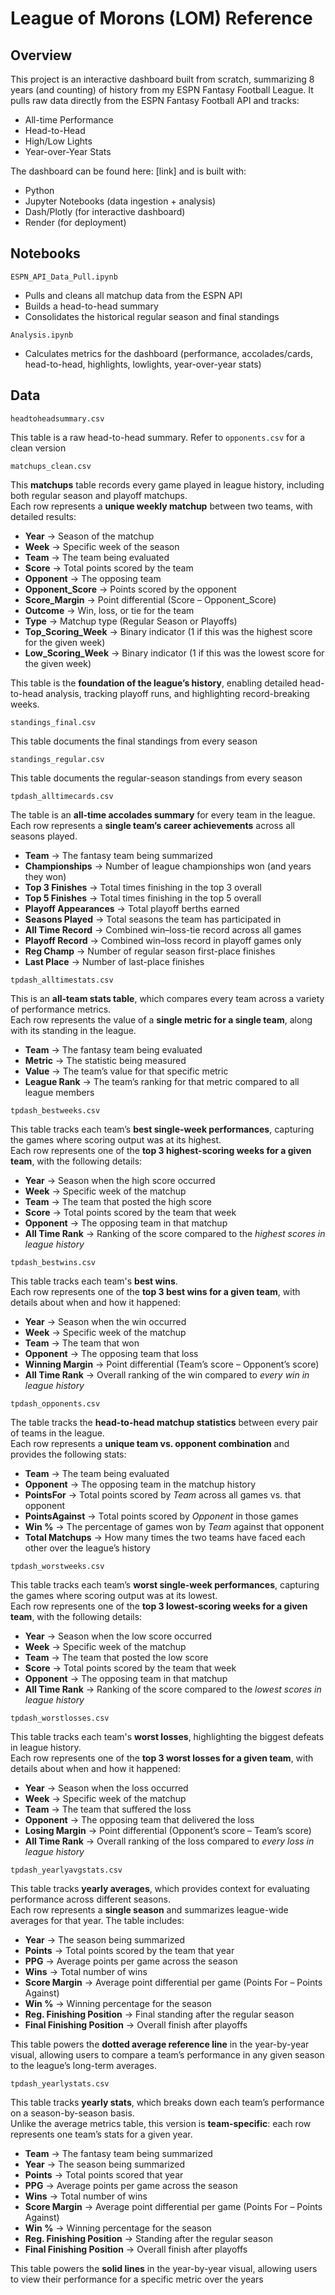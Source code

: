 # League of Morons (LOM) Reference
## Overview
This project is an interactive dashboard built from scratch, summarizing 8 years (and counting) of history from my ESPN Fantasy Football League. It pulls raw data directly from the ESPN Fantasy Football API and tracks:
- All-time Performance
- Head-to-Head
- High/Low Lights
- Year-over-Year Stats

The dashboard can be found here: [link] and is built with:
- Python
- Jupyter Notebooks (data ingestion + analysis)
- Dash/Plotly (for interactive dashboard)
- Render (for deployment)

## Notebooks
`ESPN_API_Data_Pull.ipynb`
- Pulls and cleans all matchup data from the ESPN API
- Builds a head-to-head summary
- Consolidates the historical regular season and final standings
 
`Analysis.ipynb`
- Calculates metrics for the dashboard (performance, accolades/cards, head-to-head, highlights, lowlights, year-over-year stats)

## Data
`headtoheadsummary.csv`

This table is a raw head-to-head summary. Refer to `opponents.csv` for a clean version

`matchups_clean.csv`

This **matchups** table records every game played in league history, including both regular season and playoff matchups.  
Each row represents a **unique weekly matchup** between two teams, with detailed results:  

- **Year** → Season of the matchup  
- **Week** → Specific week of the season  
- **Team** → The team being evaluated  
- **Score** → Total points scored by the team  
- **Opponent** → The opposing team  
- **Opponent_Score** → Points scored by the opponent  
- **Score_Margin** → Point differential (Score – Opponent_Score)  
- **Outcome** → Win, loss, or tie for the team  
- **Type** → Matchup type (Regular Season or Playoffs)  
- **Top_Scoring_Week** → Binary indicator (1 if this was the highest score for the given week)  
- **Low_Scoring_Week** → Binary indicator (1 if this was the lowest score for the given week)  

This table is the **foundation of the league’s history**, enabling detailed head-to-head analysis, tracking playoff runs, and highlighting record-breaking weeks.

`standings_final.csv`

This table documents the final standings from every season

`standings_regular.csv`

This table documents the regular-season standings from every season

`tpdash_alltimecards.csv`

The table is an **all-time accolades summary** for every team in the league.  
Each row represents a **single team’s career achievements** across all seasons played.  

- **Team** → The fantasy team being summarized  
- **Championships** → Number of league championships won (and years they won)  
- **Top 3 Finishes** → Total times finishing in the top 3 overall  
- **Top 5 Finishes** → Total times finishing in the top 5 overall  
- **Playoff Appearances** → Total playoff berths earned  
- **Seasons Played** → Total seasons the team has participated in  
- **All Time Record** → Combined win–loss-tie record across all games  
- **Playoff Record** → Combined win–loss record in playoff games only  
- **Reg Champ** → Number of regular season first-place finishes  
- **Last Place** → Number of last-place finishes  

`tpdash_alltimestats.csv`

This is an **all-team stats table**, which compares every team across a variety of performance metrics.  
Each row represents the value of a **single metric for a single team**, along with its standing in the league.  

- **Team** → The fantasy team being evaluated  
- **Metric** → The statistic being measured
- **Value** → The team’s value for that specific metric  
- **League Rank** → The team’s ranking for that metric compared to all league members 

`tpdash_bestweeks.csv`

This table tracks each team’s **best single-week performances**, capturing the games where scoring output was at its highest.  
Each row represents one of the **top 3 highest-scoring weeks for a given team**, with the following details:  

- **Year** → Season when the high score occurred  
- **Week** → Specific week of the matchup  
- **Team** → The team that posted the high score  
- **Score** → Total points scored by the team that week  
- **Opponent** → The opposing team in that matchup  
- **All Time Rank** → Ranking of the score compared to the *highest scores in league history*

`tpdash_bestwins.csv`

This table tracks each team's **best wins**.  
Each row represents one of the **top 3 best wins for a given team**, with details about when and how it happened:  

- **Year** → Season when the win occurred  
- **Week** → Specific week of the matchup  
- **Team** → The team that won  
- **Opponent** → The opposing team that loss  
- **Winning Margin** → Point differential (Team’s score – Opponent’s score)  
- **All Time Rank** → Overall ranking of the win compared to *every win in league history* 

`tpdash_opponents.csv`

The table tracks the **head-to-head matchup statistics** between every pair of teams in the league.  
Each row represents a **unique team vs. opponent combination** and provides the following stats:

- **Team** → The team being evaluated  
- **Opponent** → The opposing team in the matchup history  
- **PointsFor** → Total points scored by *Team* across all games vs. that opponent  
- **PointsAgainst** → Total points scored by *Opponent* in those games  
- **Win %** → The percentage of games won by *Team* against that opponent  
- **Total Matchups** → How many times the two teams have faced each other over the league’s history  

`tpdash_worstweeks.csv`

This table tracks each team’s **worst single-week performances**, capturing the games where scoring output was at its lowest.  
Each row represents one of the **top 3 lowest-scoring weeks for a given team**, with the following details:  

- **Year** → Season when the low score occurred  
- **Week** → Specific week of the matchup  
- **Team** → The team that posted the low score  
- **Score** → Total points scored by the team that week  
- **Opponent** → The opposing team in that matchup  
- **All Time Rank** → Ranking of the score compared to the *lowest scores in league history*

`tpdash_worstlosses.csv`

This table tracks each team's **worst losses**, highlighting the biggest defeats in league history.  
Each row represents one of the **top 3 worst losses for a given team**, with details about when and how it happened:  

- **Year** → Season when the loss occurred  
- **Week** → Specific week of the matchup  
- **Team** → The team that suffered the loss  
- **Opponent** → The opposing team that delivered the loss  
- **Losing Margin** → Point differential (Opponent’s score – Team’s score)  
- **All Time Rank** → Overall ranking of the loss compared to *every loss in league history*   

`tpdash_yearlyavgstats.csv`

This table tracks **yearly averages**, which provides context for evaluating performance across different seasons.  
Each row represents a **single season** and summarizes league-wide averages for that year. The table includes:  

- **Year** → The season being summarized  
- **Points** → Total points scored by the team that year  
- **PPG** → Average points per game across the season  
- **Wins** → Total number of wins  
- **Score Margin** → Average point differential per game (Points For – Points Against)  
- **Win %** → Winning percentage for the season  
- **Reg. Finishing Position** → Final standing after the regular season  
- **Final Finishing Position** → Overall finish after playoffs  

This table powers the **dotted average reference line** in the year-by-year visual, allowing users to compare a team’s performance in any given season to the league’s long-term averages. 

`tpdash_yearlystats.csv`

This table tracks **yearly stats**, which breaks down each team’s performance on a season-by-season basis.  
Unlike the average metrics table, this version is **team-specific**: each row represents one team’s stats for a given year.  

- **Team** → The fantasy team being summarized  
- **Year** → The season being summarized  
- **Points** → Total points scored that year  
- **PPG** → Average points per game across the season  
- **Wins** → Total number of wins  
- **Score Margin** → Average point differential per game (Points For – Points Against)  
- **Win %** → Winning percentage for the season  
- **Reg. Finishing Position** → Standing after the regular season  
- **Final Finishing Position** → Overall finish after playoffs 

This table powers the **solid lines** in the year-by-year visual, allowing users to view their performance for a specific metric over the years
